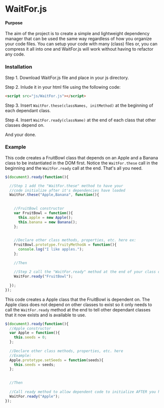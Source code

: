 WaitFor.js
==========

#### Purpose ####

The aim of the project is to create a simple and lightweight dependency manager that can be used the same way regardless of how you organize your code files. You can setup your code with many (class) files or, you can compress it all into one and WaitFor.js will work without having to refactor any code.


### Installation ###
Step 1. Download WaitFor.js file and place in your js directory. 

Step 2. Inlude it in your html file using the following code:
```html
<script src="js/WaitFor.js"></script>
```

Step 3. Insert `WaitFor.these(classNames, initMethod)` at the beginning of each dependant class.

Step 4. Insert `WaitFor.ready(className)` at the end of each class that other classes depend on.

And your done.

### Example ###

This code creates a FruitBowl class that depends on an Apple and a Banana class to be instantiated in the DOM first. Notice the `WaitFor.these` call in the beginning and the `WaitFor.ready` call at the end. That's all you need.

```js
$(document).ready(function(){

  //Step 1 add the "WaitFor.these" method to have your 
  //code initialize after it's dependencies have loaded
  WaitFor.these("Apple,Banana", function(){
    
    
    //FruitBowl constructor
    var FruitBowl = function(){
      this.apple = new Apple();
      this.banana = new Banana();
    };
    
    
    //Declare other class methods, properties, etc. here ex:
    FruitBowl.prototype.fruityMethodA = function(){
      console.log("I like apples.");
    };
    
    //Then
    
    //Step 2 call the "WaitFor.ready" method at the end of your class declaration to initialize any dependant classes
    WaitFor.ready("FruitBowl");
    
  });
});
```

This code creates a Apple class that the FruitBowl is dependent on. The Apple class does not depend on other classes to exist so it only needs to call the `WaitFor.ready` method at the end to tell other dependant classes that it now exists and is available to use.

```js
$(document).ready(function(){
  //Apple constructor
  var Apple = function(){
    this.seeds = 0;
  };
  
  //Declare other class methods, properties, etc. here
  //Example:
  Apple.prototype.setSeeds = function(seeds){
    this.seeds = seeds;
  };
  
  
  //Then
  
  //Call ready method to allow dependent code to initialize AFTER you have fully declared class methods and properties
  WaitFor.ready("Apple");
});
```
